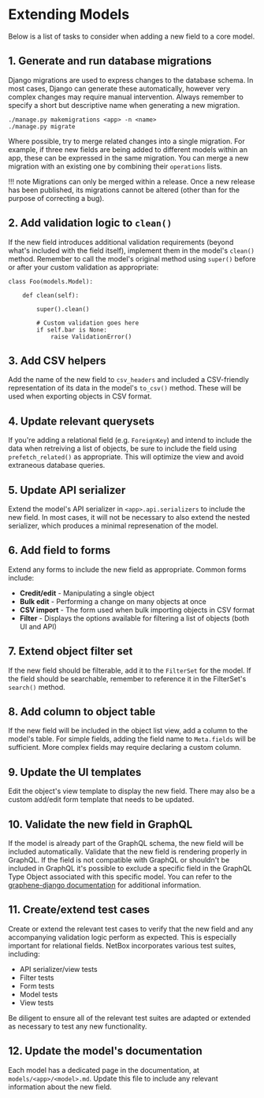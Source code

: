 # Extending Models

Below is a list of tasks to consider when adding a new field to a core model.

## 1. Generate and run database migrations

Django migrations are used to express changes to the database schema. In most cases, Django can generate these automatically, however very complex changes may require manual intervention. Always remember to specify a short but descriptive name when generating a new migration.

```
./manage.py makemigrations <app> -n <name>
./manage.py migrate
```

Where possible, try to merge related changes into a single migration. For example, if three new fields are being added to different models within an app, these can be expressed in the same migration. You can merge a new migration with an existing one by combining their `operations` lists.

!!! note
    Migrations can only be merged within a release. Once a new release has been published, its migrations cannot be altered (other than for the purpose of correcting a bug).

## 2. Add validation logic to `clean()`

If the new field introduces additional validation requirements (beyond what's included with the field itself), implement them in the model's `clean()` method. Remember to call the model's original method using `super()` before or after your custom validation as appropriate:

```
class Foo(models.Model):

    def clean(self):

        super().clean()

        # Custom validation goes here
        if self.bar is None:
            raise ValidationError()
```

## 3. Add CSV helpers

Add the name of the new field to `csv_headers` and included a CSV-friendly representation of its data in the model's `to_csv()` method. These will be used when exporting objects in CSV format.

## 4. Update relevant querysets

If you're adding a relational field (e.g. `ForeignKey`) and intend to include the data when retreiving a list of objects, be sure to include the field using `prefetch_related()` as appropriate. This will optimize the view and avoid extraneous database queries.

## 5. Update API serializer

Extend the model's API serializer in `<app>.api.serializers` to include the new field. In most cases, it will not be necessary to also extend the nested serializer, which produces a minimal represenation of the model.

## 6. Add field to forms

Extend any forms to include the new field as appropriate. Common forms include:

* **Credit/edit** - Manipulating a single object
* **Bulk edit** - Performing a change on many objects at once
* **CSV import** - The form used when bulk importing objects in CSV format
* **Filter** - Displays the options available for filtering a list of objects (both UI and API)

## 7. Extend object filter set

If the new field should be filterable, add it to the `FilterSet` for the model. If the field should be searchable, remember to reference it in the FilterSet's `search()` method.

## 8. Add column to object table

If the new field will be included in the object list view, add a column to the model's table. For simple fields, adding the field name to `Meta.fields` will be sufficient. More complex fields may require declaring a custom column.

## 9. Update the UI templates

Edit the object's view template to display the new field. There may also be a custom add/edit form template that needs to be updated.

## 10. Validate the new field in GraphQL

If the model is already part of the GraphQL schema, the new field will be included automatically. Validate that the new field is rendering properly in GraphQL. If the field is not compatible with GraphQL or shouldn't be included in GraphQL it's possible to exclude a specific field in the GraphQL Type Object associated with this specific model. You can refer to the [graphene-django documentation](https://docs.graphene-python.org/projects/django/en/latest/queries/#specifying-which-fields-to-include) for additional information.

## 11. Create/extend test cases

Create or extend the relevant test cases to verify that the new field and any accompanying validation logic perform as expected. This is especially important for relational fields. NetBox incorporates various test suites, including:

* API serializer/view tests
* Filter tests
* Form tests
* Model tests
* View tests

Be diligent to ensure all of the relevant test suites are adapted or extended as necessary to test any new functionality.

## 12. Update the model's documentation

Each model has a dedicated page in the documentation, at `models/<app>/<model>.md`. Update this file to include any relevant information about the new field.
